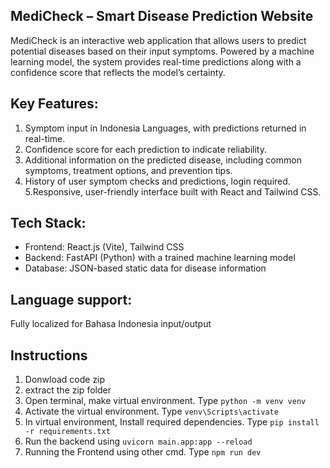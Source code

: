 ## MediCheck – Smart Disease Prediction Website
MediCheck is an interactive web application that allows users to predict potential diseases based on their input symptoms. Powered by a machine learning model, the system provides real-time predictions along with a confidence score that reflects the model’s certainty.
## Key Features:
1.  Symptom input in Indonesia Languages, with predictions returned in real-time.
2.  Confidence score for each prediction to indicate reliability.
3. Additional information on the predicted disease, including common symptoms, treatment options, and prevention tips.
4. History of user symptom checks and predictions, login required.
5.Responsive, user-friendly interface built with React and Tailwind CSS.
## Tech Stack:
- Frontend: React.js (Vite), Tailwind CSS
- Backend: FastAPI (Python) with a trained machine learning model
- Database: JSON-based static data for disease information
## Language support: 
Fully localized for Bahasa Indonesia input/output

## Instructions
1. Donwload code zip
2. extract the zip folder
3. Open terminal, make virtual environment. Type `python -m venv venv`
4. Activate the virtual environment. Type `venv\Scripts\activate`
5. In virtual environment, Install required dependencies. Type `pip install -r requirements.txt`
6. Run the backend using `uvicorn main.app:app --reload`
7. Running the Frontend using other cmd. Type `npm run dev`


